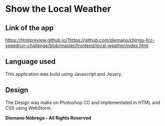 # Show the Local Weather

## Link of the app

https://htmlpreview.github.io/?https://github.com/diemano/chingu-fcc-speedrun-challenge/blob/master/frontend/local-weather/index.html

## Language used

This application was build using Javascript and Jquery.

## Design

The Design was make on Photoshop CC and implementated in HTML and CSS using WebStorm.

**Diemano Nóbrega - All Rights Reserved**
